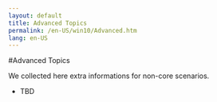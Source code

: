 ```yaml
---
layout: default
title: Advanced Topics
permalink: /en-US/win10/Advanced.htm
lang: en-US
---
```


#Advanced Topics

We collected here extra informations for non-core scenarios.

* TBD
<!-- 1.  [Creating and Deploying Appx Packages](Appx.htm) --- Walkthrough on how to create Appx package using Visual Studio and deploy it on a Windows IoT Core device. -->
